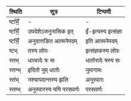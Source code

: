 | स्थिति | सूत्र | टिप्पणी |
| ----- | ------- | ------ |
| ष्टभिँ॒ | - | - |
| ष्टभिँ॒ | उपदेशेऽजनुनासिक इत् | इँ-इत्यस्य इत्संज्ञा |
| ष्टभिँ॒ | अनुदात्तङित आत्मनेपदम् | इति आत्मनेपदम् |
| ष्टभ् | तस्य लोपः | इत्संज्ञकस्य लोपः |
| स्तभ् | धात्वादेः षः सः | धातोरादेः षस्य सः |
| स्तन्भ् | इदितो नुम् धातोः | नुमागामः |
| स्तंभ् | नश्चापदान्तस्य झलि | अनुस्वारः |
| स्तम्भ् | अनुस्वारस्य ययि परसवर्णः | परसवर्णः |
